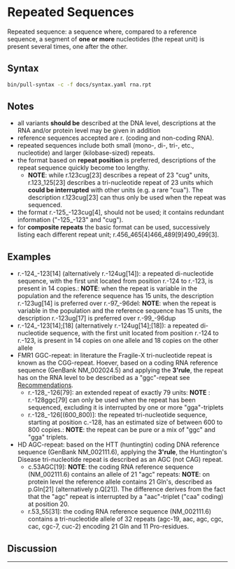 # Repeated Sequences

<!-- ## Definition -->

Repeated sequence: a sequence where, compared to a reference sequence, a segment of **one or more** nucleotides (the repeat unit) is present several times, one after the other.

## Syntax

```sh exec="true"
bin/pull-syntax -c -f docs/syntax.yaml rna.rpt
```

## Notes

- all variants **should be** described at the DNA level, descriptions at the RNA and/or protein level may be given in addition
- reference sequences accepted are r. (coding and non-coding RNA).
- repeated sequences include both small (mono-, di-, tri-, etc., nucleotide) and larger (kilobase-sized) repeats.
- the format based on **repeat position** is preferred, descriptions of the repeat sequence quickly become too lengthy.
    - **NOTE**: while r.123cug[23] describes a repeat of 23 "cug" units, r.123_125[23] describes a tri-nucleotide repeat of 23 units which **could be interrupted** with other units (e.g. a rare "cua"). The description r.123cug[23] can thus only be used when the repeat was sequenced.
- the format r.-125\_-123cug[4], should not be used; it contains redundant information ("-125\_-123" and "cug").
- for **composite repeats** the basic format can be used, successively listing each different repeat unit; r.456_465[4]466_489[9]490_499[3].

## Examples

- r.-124\_-123[14] (alternatively r.-124ug[14]): a repeated di-nucleotide sequence, with the first unit located from position r.-124 to r.-123, is present in 14 copies.: **NOTE**: when the repeat is variable in the population and the reference sequence has 15 units, the description r.-123ug[14] is preferred over r.-97\_-96del: **NOTE**: when the repeat is variable in the population and the reference sequence has 15 units, the description r.-123ug[17] is preferred over r.-99\_-96dup
- r.-124\_-123[14];[18] (alternatively r.-124ug[14];[18]): a repeated di-nucleotide sequence, with the first unit located from position r.-124 to r.-123, is present in 14 copies on one allele and 18 copies on the other allele
- FMR1 GGC-repeat: in literature the Fragile-X tri-nucleotide repeat is known as the CGG-repeat. Hoever, based on a coding RNA reference sequence (GenBank NM_002024.5) and applying the **3'rule**, the repeat has on the RNA level to be described as a "ggc"-repeat see [Recommendations](../general.md).
    - r.-128\_-126[79]: an extended repeat of exactly 79 units: **NOTE** : r.-128ggc[79] can only be used when the repeat has been sequenced, excluding it is interrupted by one or more "gga"-triplets
    - r.-128\_-126[(600\_800)]: the repeated tri-nucleotide sequence, starting at position c.-128, has an estimated size of between 600 to 800 copies.: **NOTE**: the repeat can be pure or a mix of "ggc" and "gga" triplets.
- HD AGC-repeat: based on the HTT (huntingtin) coding DNA reference sequence (GenBank NM_002111.6), applying the **3'rule**, the Huntington's Disease tri-nucleotide repeat is described as an AGC (not CAG) repeat.
    - c.53AGC[19]: **NOTE**: the coding RNA reference sequence (NM_002111.6) contains an allele of 21 "agc" repeats: **NOTE**: on protein level the reference allele contains 21 Gln's, described as p.Gln[21] (alternatively p.Q[21]). The difference derives from the fact that the "agc" repeat is interrupted by a "aac"-triplet ("caa" coding) at position 20.
    - r.53_55[31]: the coding RNA reference sequence (NM_002111.6) contains a tri-nucleotide allele of 32 repeats (agc-19, aac, agc, cgc, cac, cgc-7, cuc-2) encoding 21 Gln and 11 Pro-residues.

## Discussion

---
